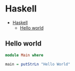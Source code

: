 # Haskell

<!--ts-->
* [Haskell](hasekll.md#haskell)
   * [Hello world](hasekll.md#hello-world)

<!-- Added by: runner, at: Wed Sep 29 07:05:06 UTC 2021 -->

<!--te-->

## Hello world
```haskell
module Main where

main = putStrLn "Hello World"
```
